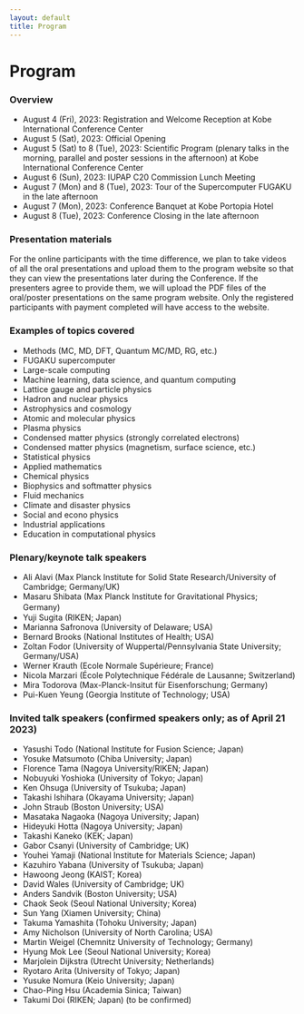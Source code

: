 ```yaml
---
layout: default
title: Program
---
```


# Program

### Overview

* August 4 (Fri), 2023: Registration and Welcome Reception at Kobe International Conference Center
* August 5 (Sat), 2023: Official Opening
* August 5 (Sat) to 8 (Tue), 2023: Scientific Program (plenary talks in the morning, parallel and poster sessions in the afternoon) at Kobe International Conference Center
* August 6 (Sun), 2023: IUPAP C20 Commission Lunch Meeting
* August 7 (Mon) and 8 (Tue), 2023: Tour of the Supercomputer FUGAKU in the late afternoon
* August 7 (Mon), 2023: Conference Banquet at Kobe Portopia Hotel
* August 8 (Tue), 2023: Conference Closing in the late afternoon

### Presentation materials

For the online participants with the time difference, we plan to take videos of all the oral presentations and upload them to the program website so that they can view the presentations later during the Conference. If the presenters agree to provide them, we will upload the PDF files of the oral/poster presentations on the same program website. Only the registered participants with payment completed will have access to the website.

### Examples of topics covered

* Methods (MC, MD, DFT, Quantum MC/MD, RG, etc.)
* FUGAKU supercomputer
* Large-scale computing
* Machine learning, data science, and quantum computing
* Lattice gauge and particle physics
* Hadron and nuclear physics
* Astrophysics and cosmology
* Atomic and molecular physics
* Plasma physics
* Condensed matter physics (strongly correlated electrons)
* Condensed matter physics (magnetism, surface science, etc.)
* Statistical physics
* Applied mathematics
* Chemical physics
* Biophysics and softmatter physics
* Fluid mechanics
* Climate and disaster physics
* Social and econo physics
* Industrial applications
* Education in computational physics

### Plenary/keynote talk speakers

* Ali Alavi (Max Planck Institute for Solid State Research/University of Cambridge; Germany/UK)
* Masaru Shibata (Max Planck Institute for Gravitational Physics; Germany) 　　　
* Yuji Sugita (RIKEN; Japan)
* Marianna Safronova (University of Delaware; USA)
* Bernard Brooks (National Institutes of Health; USA)
* Zoltan Fodor (University of Wuppertal/Pennsylvania State University; Germany/USA)
* Werner Krauth (Ecole Normale Supérieure; France)
* Nicola Marzari (École Polytechnique Fédérale de Lausanne; Switzerland)
* Mira Todorova (Max-Planck-Insitut für Eisenforschung; Germany)
* Pui-Kuen Yeung (Georgia Institute of Technology; USA)

### Invited talk speakers (confirmed speakers only; as of April 21 2023)

* Yasushi Todo (National Institute for Fusion Science; Japan)
* Yosuke Matsumoto (Chiba University; Japan)
* Florence Tama (Nagoya University/RIKEN; Japan)
* Nobuyuki Yoshioka (University of Tokyo; Japan)
* Ken Ohsuga (University of Tsukuba; Japan)
* Takashi Ishihara (Okayama University; Japan)
* John Straub (Boston University; USA)
* Masataka Nagaoka (Nagoya University; Japan)
* Hideyuki Hotta (Nagoya University; Japan)
* Takashi Kaneko (KEK; Japan)
* Gabor Csanyi (University of Cambridge; UK)
* Youhei Yamaji (National Institute for Materials Science; Japan)
* Kazuhiro Yabana (University of Tsukuba; Japan)
* Hawoong Jeong (KAIST; Korea)
* David Wales (University of Cambridge; UK)
* Anders Sandvik (Boston University; USA)
* Chaok Seok (Seoul National University; Korea)
* Sun Yang (Xiamen University; China)
* Takuma Yamashita (Tohoku University; Japan)
* Amy Nicholson (University of North Carolina; USA)
* Martin Weigel (Chemnitz University of Technology; Germany)
* Hyung Mok Lee (Seoul National University; Korea)
* Marjolein Dijkstra (Utrecht University; Netherlands)
* Ryotaro Arita (University of Tokyo; Japan)
* Yusuke Nomura (Keio University; Japan)
* Chao-Ping Hsu (Academia Sinica; Taiwan)
* Takumi Doi (RIKEN; Japan) (to be confirmed)
